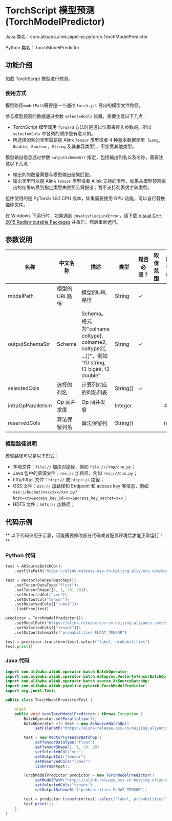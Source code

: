 # TorchScript 模型预测 (TorchModelPredictor)
Java 类名：com.alibaba.alink.pipeline.pytorch.TorchModelPredictor

Python 类名：TorchModelPredictor


## 功能介绍

加载 TorchScript 模型进行预测。

### 使用方式

模型路径```modelPath```需要是一个通过 ```torch.jit``` 导出的模型文件路径。

参与模型预测的数据通过参数 ```selectedCols``` 设置，需要注意以下几点：

- TorchScript 模型调用 ```forward``` 方法时是通过位置来传入参数的，所以 ```selectedCols``` 中各列的顺序是有意义的。
- 所选择的列的类型需要是 Alink ```Tensor``` 类型或者 4 种基本数据类型（```Long, Double, Boolean, String``` 及其兼容类型），不接受其他类型。

模型输出信息通过参数 ```outputSchemaStr``` 指定，包括输出列名以及名称，需要注意以下几点：

- 输出列的数量需要与模型输出结果匹配。
- 输出类型可以是 Alink ```Tensor``` 类型或者 Alink 支持的类型，如果从模型预测输出的结果转换到指定类型失败那么将报错；暂不支持列表或字典类型。

组件使用的是 PyTorch 1.8.1 CPU 版本，如果需要使用 GPU 功能，可以自行替换插件文件。

在 Windows 下运行时，如果遇到 ```UnsatisfiedLinkError```，请下载 [Visual C++ 2015 Redistributable Packages](https://support.microsoft.com/en-us/help/2977003/the-latest-supported-visual-c-downloads) 并重启，然后重新运行。

## 参数说明

| 名称 | 中文名称 | 描述 | 类型 | 是否必须？ | 取值范围 | 默认值 |
| --- | --- | --- | --- | --- | --- | --- |
| modelPath | 模型的URL路径 | 模型的URL路径 | String | ✓ |  |  |
| outputSchemaStr | Schema | Schema。格式为"colname coltype[, colname2, coltype2[, ...]]"，例如 "f0 string, f1 bigint, f2 double" | String | ✓ |  |  |
| selectedCols | 选择的列名 | 计算列对应的列名列表 | String[] | ✓ |  |  |
| intraOpParallelism | Op 间并发度 | Op 间并发度 | Integer |  |  | 4 |
| reservedCols | 算法保留列名 | 算法保留列 | String[] |  |  | null |

### 模型路径说明

模型路径可以是以下形式：

- 本地文件：```file://``` 加绝对路径，例如 ```file:///tmp/dnn.py```；
- Java 包中的资源文件：```res://``` 加路径，例如 ```res:///dnn.py```；
- http/https 文件：```http://``` 或 ```https://``` 路径；
- OSS 文件：```oss://``` 加路径和 Endpoint 和 access key
  等信息，例如```oss://bucket/xxx/xxx/xxx.py?host=xxx&access_key_id=xxx&access_key_secret=xxx```；
- HDFS 文件：```hdfs://``` 加路径；

## 代码示例

** 以下代码仅用于示意，可能需要修改部分代码或者配置环境后才能正常运行！**

### Python 代码

```python
test = AkSourceBatchOp()\
    .setFilePath("https://alink-release.oss-cn-beijing.aliyuncs.com/data-files/mnist_test_vector.ak");

test = VectorToTensorBatchOp()\
    .setTensorDataType("float")\
    .setTensorShape([1, 1, 28, 28])\
    .setSelectedCol("vec")\
    .setOutputCol("tensor")\
    .setReservedCols(["label"])\
    .linkFrom(test)

predictor = TorchModelPredictor()\
    .setModelPath("https://alink-release.oss-cn-beijing.aliyuncs.com/data-files/mnist_model_pytorch.pt")\
    .setSelectedCols(["tensor"])\
    .setOutputSchemaStr("probabilities FLOAT_TENSOR")

test = predictor.transform(test).select("label, probabilities")
test.print()
```

### Java 代码
```java
import com.alibaba.alink.operator.batch.BatchOperator;
import com.alibaba.alink.operator.batch.dataproc.VectorToTensorBatchOp;
import com.alibaba.alink.operator.batch.source.AkSourceBatchOp;
import com.alibaba.alink.pipeline.pytorch.TorchModelPredictor;
import org.junit.Test;

public class TorchModelPredictorTest {

	@Test
	public void testTorchModelPredictor() throws Exception {
		BatchOperator.setParallelism(1);
		BatchOperator <?> test = new AkSourceBatchOp()
			.setFilePath("https://alink-release.oss-cn-beijing.aliyuncs.com/data-files/mnist_test_vector.ak");

		test = new VectorToTensorBatchOp()
			.setTensorDataType("float")
			.setTensorShape(1, 1, 28, 28)
			.setSelectedCol("vec")
			.setOutputCol("tensor")
			.setReservedCols("label")
			.linkFrom(test);

		TorchModelPredictor predictor = new TorchModelPredictor()
			.setModelPath("https://alink-release.oss-cn-beijing.aliyuncs.com/data-files/mnist_model_pytorch.pt")
			.setSelectedCols("tensor")
			.setOutputSchemaStr("probabilities FLOAT_TENSOR");

		test = predictor.transform(test).select("label, probabilities");
		test.print();
	}
}
```

